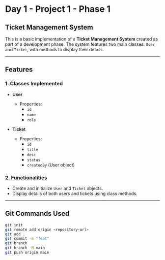 # Day 1 - Project 1 - Phase 1

## Ticket Management System

This is a basic implementation of a **Ticket Management System** created as part of a development phase. The system features two main classes: `User` and `Ticket`, with methods to display their details.

---

## Features

### 1. Classes Implemented

- **User**
  - Properties:
    - `id`
    - `name`
    - `role`

- **Ticket**
  - Properties:
    - `id`
    - `title`
    - `desc`
    - `status`
    - `createdBy` (User object)

### 2. Functionalities

- Create and initialize `User` and `Ticket` objects.
- Display details of both users and tickets using class methods.

---

## Git Commands Used

```bash
git init
git remote add origin <repository-url>
git add .
git commit -m "feat"
git branch
git branch -M main
git push origin main
